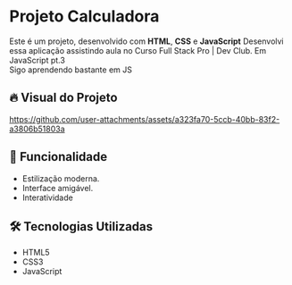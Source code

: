 # Projeto Calculadora 
Este é um projeto, desenvolvido com **HTML**, **CSS**  e **JavaScript**
Desenvolvi essa aplicação assistindo aula no Curso Full Stack Pro | Dev Club. Em JavaScript pt.3
<br>
Sigo aprendendo bastante em JS
<br>

## 🔥 Visual do Projeto


https://github.com/user-attachments/assets/a323fa70-5ccb-40bb-83f2-a3806b51803a


## 🚀 Funcionalidade

- Estilização moderna.
- Interface amigável.
- Interatividade 

## 🛠 Tecnologias Utilizadas

- HTML5
- CSS3
- JavaScript
